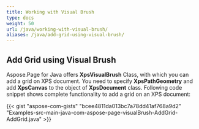 ```yaml
---
title: Working with Visual Brush
type: docs
weight: 50
url: /java/working-with-visual-brush/
aliases: /java/add-grid-using-visual-brush/
---
```


## Add Grid using Visual Brush

Aspose.Page for Java offers **XpsVisualBrush** Class, with which you can add a grid on XPS document. You need to specify **XpsPathGeometry** and add **XpsCanvas** to the object of **XpsDocument** class. Following code snippet shows complete functionality to add a grid on an XPS document:

{{< gist "aspose-com-gists" "bcee4811da013bc7a78dd41af768a9d2" "Examples-src-main-java-com-aspose-page-visualBrush-AddGrid-AddGrid.java" >}}

